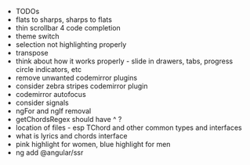 * TODOs
* flats to sharps, sharps to flats
* thin scrollbar 4 code completion
* theme switch
* selection not highlighting properly
* transpose
* think about how it works properly - slide in drawers, tabs, progress circle indicators, etc
* remove unwanted codemirror plugins
* consider zebra stripes codemirror plugin
* codemirror autofocus
* consider signals
* ngFor and ngIf removal
* getChordsRegex should have ^ ?
* location of files - esp TChord and other common types and interfaces
* what is lyrics and chords interface
* pink highlight for women, blue highlight for men
* ng add @angular/ssr
